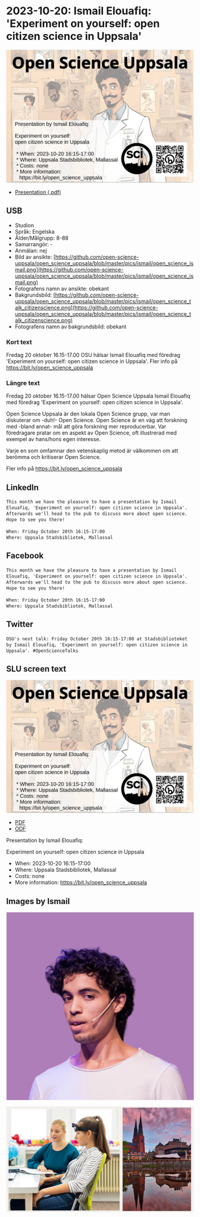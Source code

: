 # 2023-10-20: Ismail Elouafiq: 'Experiment on yourself: open citizen science in Uppsala'

![Ismail Elouafiq: 'Experiment on yourself: open citizen science in Uppsala'](20231020_ismail_screens.jpg)

* [Presentation (.pdf)](20231020_ismail.pdf)

## USB

* Studion
* Språk: Engelska
* Ålder/Målgrupp: 8-88
* Samarrangör: -
* Anmälan: nej
* Bild av ansikte: [https://github.com/open-science-uppsala/open_science_uppsala/blob/master/pics/ismail/open_science_ismail.png](https://github.com/open-science-uppsala/open_science_uppsala/blob/master/pics/ismail/open_science_ismail.png)
* Fotografens namn av ansikte: obekant
* Bakgrundsbild: [https://github.com/open-science-uppsala/open_science_uppsala/blob/master/pics/ismail/open_science_talk_citizenscience.png](https://github.com/open-science-uppsala/open_science_uppsala/blob/master/pics/ismail/open_science_talk_citizenscience.png)
* Fotografens namn av bakgrundsbild: obekant

### Kort text

Fredag 20 oktober 16.15-17.00 OSU hälsar Ismail Elouafiq
med föredrag 'Experiment on yourself: open citizen science in Uppsala'.
Fler info på <https://bit.ly/open_science_uppsala>

### Längre text

Fredag 20 oktober 16.15-17.00 hälsar Open Science Uppsala
Ismail Elouafiq
med föredrag 'Experiment on yourself: open citizen science in Uppsala'.

Open Science Uppsala är den lokala Open Science grupp,
var man diskuterar om -duh!- Open Science.
Open Science är en väg att forskning med -bland annat-
mål att göra forskning mer reproducerbar.
Var föredragare pratar om en aspekt av Open Science, oft
illustrerad med exempel av hans/hons egen interesse.

Varje en som omfamnar den vetenskaplig metod är välkommen
om att berömma och kritiserar Open Science.

Fler info på <https://bit.ly/open_science_uppsala>

## LinkedIn

```text
This month we have the pleasure to have a presentation by Ismail Elouafiq, 'Experiment on yourself: open citizen science in Uppsala'. Afterwards we'll head to the pub to discuss more about open science. Hope to see you there!

When: Friday October 20th 16:15-17:00
Where: Uppsala Stadsbibliotek, Mallassal
```

## Facebook

```text
This month we have the pleasure to have a presentation by Ismail Elouafiq, 'Experiment on yourself: open citizen science in Uppsala'. Afterwards we'll head to the pub to discuss more about open science. Hope to see you there!

When: Friday October 20th 16:15-17:00
Where: Uppsala Stadsbibliotek, Mallassal
```

## Twitter

```text
OSU's next talk: Friday October 20th 16:15-17:00 at Stadsbiblioteket by Ismail Elouafiq, 'Experiment on yourself: open citizen science in Uppsala'. #OpenScienceTalks
```

## SLU screen text

![](20231020_ismail_screens.jpg)

* [PDF](20231020_ismail_screens.pdf)
* [ODF](20231020_ismail_screens.odg)

Presentation by Ismail Elouafiq:

Experiment on yourself: open citizen science in Uppsala

* When: 2023-10-20 16:15-17:00
* Where: Uppsala Stadsbibliotek, Mallassal
* Costs: none
* More information: <https://bit.ly/open_science_uppsala>

## Images by Ismail

![](open_science_ismail.png)

![](open_science_talk_citizenscience.png)

